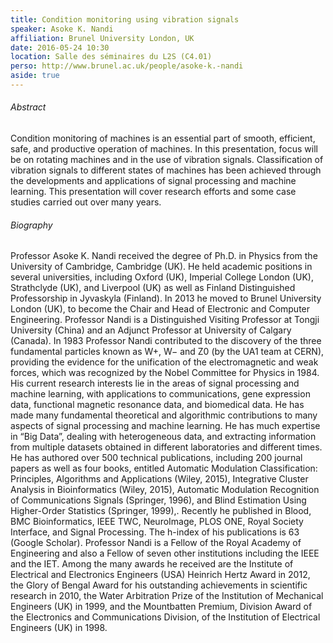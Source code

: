 ```yaml
---
title: Condition monitoring using vibration signals
speaker: Asoke K. Nandi
affiliation: Brunel University London, UK
date: 2016-05-24 10:30
location: Salle des séminaires du L2S (C4.01)
perso: http://www.brunel.ac.uk/people/asoke-k.-nandi
aside: true
---
```


###### Abstract
Condition monitoring of machines is an essential part of smooth,
efficient, safe, and productive operation of machines. In this
presentation, focus will be on rotating machines and in the use of
vibration signals. Classification of vibration signals to different
states of machines has been achieved through the developments and
applications of signal processing and machine learning. This
presentation will cover research efforts and some case studies carried
out over many years.

###### Biography
Professor Asoke K. Nandi received the degree of Ph.D. in Physics from
the University of Cambridge, Cambridge (UK). He held academic
positions in several universities, including Oxford (UK), Imperial
College London (UK), Strathclyde (UK), and Liverpool (UK) as well as
Finland Distinguished Professorship in Jyvaskyla (Finland). In 2013 he
moved to Brunel University London (UK), to become the Chair and Head
of Electronic and Computer Engineering. Professor Nandi is a
Distinguished Visiting Professor at Tongji University (China) and an
Adjunct Professor at University of Calgary (Canada). In 1983 Professor
Nandi contributed to the discovery of the three fundamental particles
known as W+, W− and Z0 (by the UA1 team at CERN), providing the
evidence for the unification of the electromagnetic and weak forces,
which was recognized by the Nobel Committee for Physics in 1984. His
current research interests lie in the areas of signal processing and
machine learning, with applications to communications, gene expression
data, functional magnetic resonance data, and biomedical data. He has
made many fundamental theoretical and algorithmic contributions to
many aspects of signal processing and machine learning. He has much
expertise in “Big Data”, dealing with heterogeneous data, and
extracting information from multiple datasets obtained in different
laboratories and different times. He has authored over 500 technical
publications, including 200 journal papers as well as four books,
entitled Automatic Modulation Classification: Principles, Algorithms
and Applications (Wiley, 2015), Integrative Cluster Analysis in
Bioinformatics (Wiley, 2015), Automatic Modulation Recognition of
Communications Signals (Springer, 1996), and Blind Estimation Using
Higher-Order Statistics (Springer, 1999),. Recently he published in
Blood, BMC Bioinformatics, IEEE TWC, NeuroImage, PLOS ONE, Royal
Society Interface, and Signal Processing. The h-index of his
publications is 63 (Google Scholar). Professor Nandi is a Fellow of
the Royal Academy of Engineering and also a Fellow of seven other
institutions including the IEEE and the IET. Among the many awards he
received are the Institute of Electrical and Electronics Engineers
(USA) Heinrich Hertz Award in 2012, the Glory of Bengal Award for his
outstanding achievements in scientific research in 2010, the Water
Arbitration Prize of the Institution of Mechanical Engineers (UK) in
1999, and the Mountbatten Premium, Division Award of the Electronics
and Communications Division, of the Institution of Electrical
Engineers (UK) in 1998.